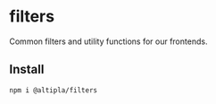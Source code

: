 
# filters

Common filters and utility functions for our frontends.


## Install

```sh
npm i @altipla/filters
```

